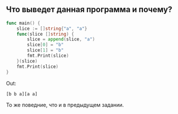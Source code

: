## Что выведет данная программа и почему?

```go
func main() {
    slice := []string{"a", "a"}
    func(slice []string) {
        slice = append(slice, "a")
        slice[0] = "b"
        slice[1] = "b"
        fmt.Print(slice)
    }(slice)
    fmt.Print(slice)
}
```

Out:
```
[b b a][a a]
```

То же поведние, что и в предыдущем задании.